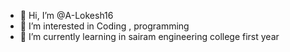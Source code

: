 - 👋 Hi, I’m @A-Lokesh16
- 👀 I’m interested in Coding , programming
- 🌱 I’m currently learning in sairam engineering college first year
